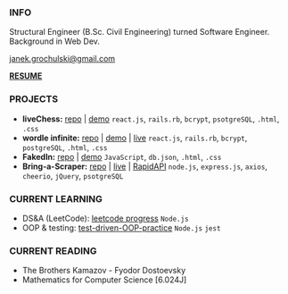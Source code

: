 ### INFO ###

Structural Engineer (B.Sc. Civil Engineering) turned Software Engineer. Background in Web Dev.

[janek.grochulski@gmail.com](mailto:janek.grochulski@gmail.com)

**[RESUME](https://drive.google.com/file/d/1Dl8nzGl_sJrATAnTLyVC042Z5rWb9ujB/view?usp=sharing)**

### PROJECTS ###

- **liveChess:** [repo](https://github.com/jgrochulski/castle-kingside) | [demo](https://youtu.be/yMiX-5xFzlU) `react.js`, `rails.rb`, `bcrypt`, `psotgreSQL`, `.html`, `.css`
- **wordle infinite:** [repo](https://github.com/jgrochulski/wordle-clone) | [demo](https://youtu.be/SovFHFCMlgQ) | [live](https://wordle-infinite.herokuapp.com/) `react.js`, `rails.rb`, `bcrypt`, `postgreSQL`, `.html`, `.css`
- **FakedIn:** [repo](https://github.com/jgrochulski/fakedIn) | [demo](https://youtu.be/Bx_aB9jYigg) `JavaScript`, `db.json`, `.html`, `.css`
- **Bring-a-Scraper:** [repo](https://github.com/jgrochulski/scrape-a-trailer) | [live](https://bring-a-scraper.herokuapp.com/bmw) | [RapidAPI](https://rapidapi.com/janekgrochulski/api/bring-a-trailer-scraper) `node.js`, `express.js`, `axios`, `cheerio`, `jQuery`, `psotgreSQL`

### CURRENT LEARNING ###

- DS&A (LeetCode): [leetcode progress](https://github.com/jgrochulski/leetcode) `Node.js`
- OOP & testing: [test-driven-OOP-practice](https://github.com/jgrochulski/test-driven-OOP-practice) `Node.js` `jest`

### CURRENT READING ###

- The Brothers Kamazov - Fyodor Dostoevsky
- Mathematics for Computer Science [6.024J] 

